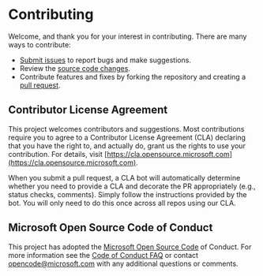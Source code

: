 # Contributing 

Welcome, and thank you for your interest in contributing. There are many ways to contribute: 
* [Submit issues](https://github.com/microsoft/Azure-Synapse-Customer-Insights-Customer360-Solution-Accelerator/issues) to report bugs and make suggestions. 
* Review the [source code changes](https://github.com/microsoft/Azure-Synapse-Customer-Insights-Customer360-Solution-Accelerator/compare). 
* Contribute features and fixes by forking the repository and creating a [pull request](https://github.com/microsoft/Azure-Synapse-Customer-Insights-Customer360-Solution-Accelerator/pulls). 

## Contributor License Agreement 
This project welcomes contributors and suggestions. Most contributions require you to agree to a Contributor License Agreement (CLA) declaring that you have the right to, and actually do, grant us the rights to use your contribution. For details, visit [https://cla.opensource.microsoft.com](https://cla.opensource.microsoft.com).

When you submit a pull request, a CLA bot will automatically determine whether you need to provide a CLA and decorate the PR appropriately (e.g., status checks, comments). Simply follow the instructions provided by the bot. You will only need to do this once across all repos using our CLA. 

## Microsoft Open Source Code of Conduct
This project has adopted the [Microsoft Open Source Code](https://opensource.microsoft.com/codeofconduct/) of Conduct. For more information see the [Code of Conduct FAQ](https://opensource.microsoft.com/codeofconduct/faq/) or contact [opencode@microsoft.com](mailto:opencode@microsoft.com) with any additional questions or comments. 
